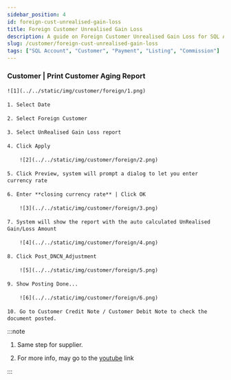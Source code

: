 ```yaml
---
sidebar_position: 4
id: foreign-cust-unrealised-gain-loss
title: Foreign Customer Unrealised Gain Loss
description: A guide on Foreign Customer Unrealised Gain Loss for SQL Account
slug: /customer/foreign-cust-unrealised-gain-loss
tags: ["SQL Account", "Customer", "Payment", "Listing", "Commission"]
---
```


### Customer | Print Customer Aging Report

    ![1](../../static/img/customer/foreign/1.png)

    1. Select Date

    2. Select Foreign Customer

    3. Select UnRealised Gain Loss report

    4. Click Apply

        ![2](../../static/img/customer/foreign/2.png)

    5. Click Preview, system will prompt a dialog to let you enter currency rate

    6. Enter **closing currency rate** | Click OK

        ![3](../../static/img/customer/foreign/3.png)

    7. System will show the report with the auto calculated UnRealised Gain/Loss Amount

        ![4](../../static/img/customer/foreign/4.png)

    8. Click Post_DNCN_Adjustment

        ![5](../../static/img/customer/foreign/5.png)

    9. Show Posting Done...

        ![6](../../static/img/customer/foreign/6.png)

    10. Go to Customer Credit Note / Customer Debit Note to check the document posted.

:::note

1. Same step for supplier.

2. For more info, may go to the [youtube](https://www.youtube.com/watch?v=PnLYx8ophIQ) link

:::
